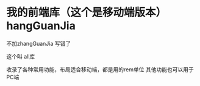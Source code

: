 # 我的前端库（这个是移动端版本）hangGuanJia
不加zhangGuanJia
写错了

这个叫 all库

收录了各种常用功能，布局适合移动端，都是用的rem单位
其他功能也可以用于PC端
